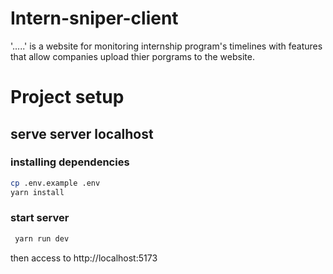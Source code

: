 # Intern-sniper-client

'.....' is a website for monitoring internship program's timelines with features that allow companies upload thier porgrams to the website.

# Project setup
## serve server localhost
### installing dependencies
```sh
cp .env.example .env
yarn install
```

### start server
```sh
 yarn run dev
```
then access to http://localhost:5173
